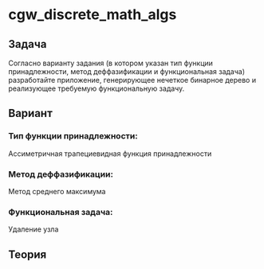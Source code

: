 # cgw_discrete_math_algs

## Задача
Согласно варианту задания (в котором указан тип функции
принадлежности, метод деффазификации и функциональная задача)
разработайте приложение, генерирующее нечеткое бинарное дерево и
реализующее требуемую функциональную задачу. 

## Вариант
### Тип функции принадлежности: 
Ассиметричная трапециевидная функция принадлежности
### Метод деффазификации:
Метод среднего максимума 
### Функциональная задача: 
Удаление узла  

## Теория 
